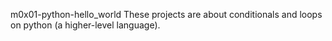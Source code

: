 m0x01-python-hello_world
These projects are about conditionals and loops on python (a higher-level language).
